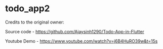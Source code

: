 # todo_app2
Credits to the original owner:

Source code - https://github.com/Ajaysinh1290/Todo-App-in-Flutter

Youtube Demo - https://www.youtube.com/watch?v=j6B4HuRO39w&t=15s
          
